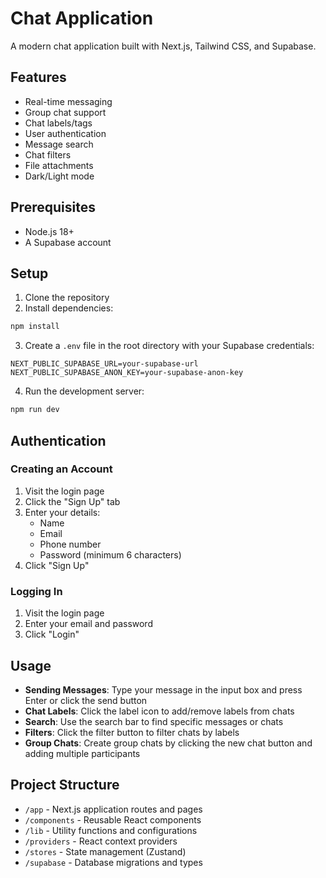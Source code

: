 # Chat Application

A modern chat application built with Next.js, Tailwind CSS, and Supabase.

## Features

- Real-time messaging
- Group chat support
- Chat labels/tags
- User authentication
- Message search
- Chat filters
- File attachments
- Dark/Light mode

## Prerequisites

- Node.js 18+ 
- A Supabase account

## Setup

1. Clone the repository
2. Install dependencies:
```bash
npm install
```

3. Create a `.env` file in the root directory with your Supabase credentials:
```
NEXT_PUBLIC_SUPABASE_URL=your-supabase-url
NEXT_PUBLIC_SUPABASE_ANON_KEY=your-supabase-anon-key
```

4. Run the development server:
```bash
npm run dev
```

## Authentication

### Creating an Account

1. Visit the login page
2. Click the "Sign Up" tab
3. Enter your details:
   - Name
   - Email
   - Phone number
   - Password (minimum 6 characters)
4. Click "Sign Up"

### Logging In

1. Visit the login page
2. Enter your email and password
3. Click "Login"

## Usage

- **Sending Messages**: Type your message in the input box and press Enter or click the send button
- **Chat Labels**: Click the label icon to add/remove labels from chats
- **Search**: Use the search bar to find specific messages or chats
- **Filters**: Click the filter button to filter chats by labels
- **Group Chats**: Create group chats by clicking the new chat button and adding multiple participants

## Project Structure

- `/app` - Next.js application routes and pages
- `/components` - Reusable React components
- `/lib` - Utility functions and configurations
- `/providers` - React context providers
- `/stores` - State management (Zustand)
- `/supabase` - Database migrations and types